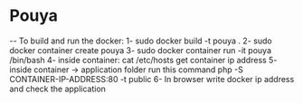 # Pouya 
--  To build and run the docker:
    1- sudo docker build -t pouya .
    2- sudo docker container create pouya
    3- sudo docker container run -it pouya /bin/bash
    4- inside container: cat /etc/hosts get container ip address
    5- inside container -> application folder run this command php -S CONTAINER-IP-ADDRESS:80 -t public
    6- In browser write docker ip address and check the application